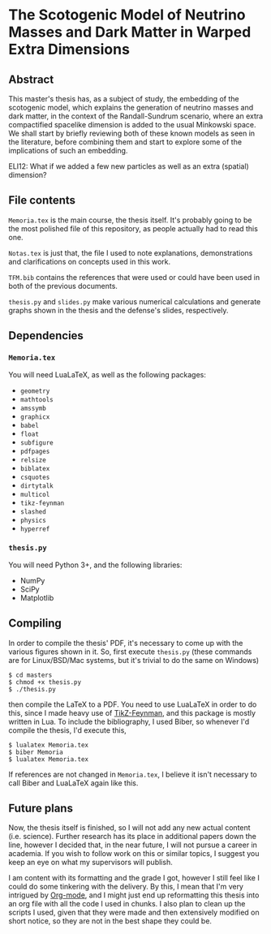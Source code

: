 # The Scotogenic Model of Neutrino Masses and Dark Matter in Warped Extra Dimensions
## Abstract
This master's thesis has, as a subject of study, the embedding of the scotogenic model, which
explains the generation of neutrino masses and dark matter, in the context of the Randall-Sundrum
scenario, where an extra compactified spacelike dimension is added to the usual Minkowski space. We
shall start by briefly reviewing both of these known models as seen in the literature, before
combining them and start to explore some of the implications of such an embedding.

ELI12: What if we added a few new particles as well as an extra (spatial) dimension?

## File contents
`Memoria.tex` is the main course, the thesis itself. It's probably going to be
the most polished file of this repository, as people actually had to read this one.

`Notas.tex` is just that, the file I used to note explanations, demonstrations
and clarifications on concepts used in this work.

`TFM.bib` contains the references that were used or could have been used in both
of the previous documents.

`thesis.py` and `slides.py` make various numerical calculations and generate graphs
shown in the thesis and the defense's slides, respectively.

## Dependencies
### `Memoria.tex`
You will need LuaLaTeX, as well as the following packages:

- `geometry`
- `mathtools`
- `amssymb`
- `graphicx`
- `babel`
- `float`
- `subfigure`
- `pdfpages`
- `relsize`
- `biblatex`
- `csquotes`
- `dirtytalk`
- `multicol`
- `tikz-feynman`
- `slashed`
- `physics`
- `hyperref`

### `thesis.py`
You will need Python 3+, and the following libraries:

- NumPy
- SciPy
- Matplotlib

## Compiling
In order to compile the thesis' PDF, it's necessary to come up with the various
figures shown in it. So, first execute `thesis.py`
(these commands are for Linux/BSD/Mac systems, but it's trivial to do the
same on Windows)

```
$ cd masters
$ chmod +x thesis.py
$ ./thesis.py
```

then compile the LaTeX to a PDF. You need to use LuaLaTeX in order to do this,
since I made heavy use of [TikZ-Feynman](https://jpellis.me/projects/tikz-feynman/),
and this package is mostly written in Lua. To include the bibliography, I used
Biber, so whenever I'd compile the thesis, I'd execute this,

```
$ lualatex Memoria.tex
$ biber Memoria
$ lualatex Memoria.tex
```

If references are not changed in `Memoria.tex`, I believe it isn't necessary
to call Biber and LuaLaTeX again like this.

## Future plans
Now, the thesis itself is finished, so I will not add any new actual content
(i.e. science). Further research has its place in additional papers down the
line, however I decided that, in the near future, I will not pursue a career in
academia. If you wish to follow work on this or similar topics, I suggest you
keep an eye on what my supervisors will publish.

I am content with its formatting and the grade I got, however I still feel like
I could do some tinkering with the delivery. By this, I mean that I'm very
intrigued by [Org-mode](https://orgmode.org/index.html), and I might just end
up reformatting this thesis into an org file with all the code I used in
chunks. I also plan to clean up the scripts I used, given that they were made
and then extensively modified on short notice, so they are not in the best
shape they could be.
